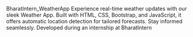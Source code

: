 BharatIntern_WeatherApp
Experience real-time weather updates with our sleek Weather App. Built with HTML, CSS, Bootstrap, and JavaScript, it offers automatic location detection for tailored forecasts. Stay informed seamlessly. Developed during an internship at BharatIntern
